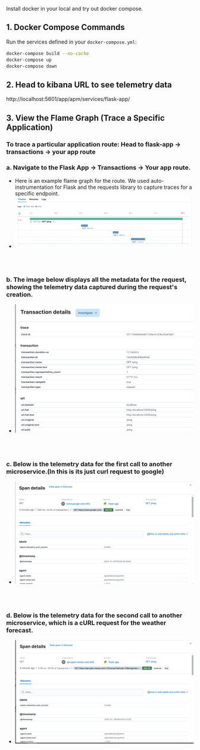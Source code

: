  Install docker in your local and try out docker compose.


## 1. Docker Compose Commands
Run the services defined in your `docker-compose.yml`:
```bash
docker-compose build --no-cache
docker-compose up 
docker-compose down
```

## 2. Head to kibana URL to see telemetry data
http://localhost:5601/app/apm/services/flask-app/

## 3. View the Flame Graph (Trace a Specific Application)
### To trace a particular application route: Head to flask-app -> transactions -> your app route
### a. Navigate to the Flask App -> Transactions -> Your app route.
- Here is an example flame graph for the route. We used auto-instrumentation for Flask and the requests library to capture traces for a specific endpoint.
- ![flame graph](static/1_main_timeline.PNG)

<br>
<br> 

### b. The image below displays all the metadata for the request, showing the telemetry data captured during the request's creation.
- ![flame graph trans](static/main_meta.PNG)

<br>
<br> 

### c. Below is the telemetry data for the first call to another microservice.(In this is its just curl request to google)
- ![flame graph span 1](static/span_details.PNG)

<br> 
<br>

### d. Below is the telemetry data for the second call to another microservice, which is a cURL request for the weather forecast.
- ![flame graph span 2](static/span_details2.PNG)

<br>
<br>






